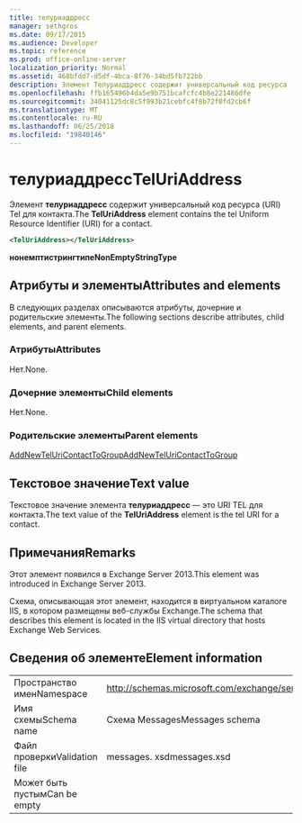 ```yaml
---
title: телуриаддресс
manager: sethgros
ms.date: 09/17/2015
ms.audience: Developer
ms.topic: reference
ms.prod: office-online-server
localization_priority: Normal
ms.assetid: 468bfdd7-d5df-4bca-8f76-34bd5fb722bb
description: Элемент Телуриаддресс содержит универсальный код ресурса (URI) Tel для контакта.
ms.openlocfilehash: ffb165496b4da5e9b751bcafcfc4b8e221486dfe
ms.sourcegitcommit: 34041125dc8c5f993b21cebfc4f8b72f0fd2cb6f
ms.translationtype: MT
ms.contentlocale: ru-RU
ms.lasthandoff: 06/25/2018
ms.locfileid: "19840146"
---
```

# <a name="teluriaddress"></a><span data-ttu-id="90e9a-103">телуриаддресс</span><span class="sxs-lookup"><span data-stu-id="90e9a-103">TelUriAddress</span></span>

<span data-ttu-id="90e9a-104">Элемент **телуриаддресс** содержит универсальный код ресурса (URI) Tel для контакта.</span><span class="sxs-lookup"><span data-stu-id="90e9a-104">The **TelUriAddress** element contains the tel Uniform Resource Identifier (URI) for a contact.</span></span> 
  
```XML
<TelUriAddress></TelUriAddress>
```

 <span data-ttu-id="90e9a-105">**нонемптистрингтипе**</span><span class="sxs-lookup"><span data-stu-id="90e9a-105">**NonEmptyStringType**</span></span>
## <a name="attributes-and-elements"></a><span data-ttu-id="90e9a-106">Атрибуты и элементы</span><span class="sxs-lookup"><span data-stu-id="90e9a-106">Attributes and elements</span></span>

<span data-ttu-id="90e9a-107">В следующих разделах описываются атрибуты, дочерние и родительские элементы.</span><span class="sxs-lookup"><span data-stu-id="90e9a-107">The following sections describe attributes, child elements, and parent elements.</span></span>
  
### <a name="attributes"></a><span data-ttu-id="90e9a-108">Атрибуты</span><span class="sxs-lookup"><span data-stu-id="90e9a-108">Attributes</span></span>

<span data-ttu-id="90e9a-109">Нет.</span><span class="sxs-lookup"><span data-stu-id="90e9a-109">None.</span></span>
  
### <a name="child-elements"></a><span data-ttu-id="90e9a-110">Дочерние элементы</span><span class="sxs-lookup"><span data-stu-id="90e9a-110">Child elements</span></span>

<span data-ttu-id="90e9a-111">Нет.</span><span class="sxs-lookup"><span data-stu-id="90e9a-111">None.</span></span>
  
### <a name="parent-elements"></a><span data-ttu-id="90e9a-112">Родительские элементы</span><span class="sxs-lookup"><span data-stu-id="90e9a-112">Parent elements</span></span>

[<span data-ttu-id="90e9a-113">AddNewTelUriContactToGroup</span><span class="sxs-lookup"><span data-stu-id="90e9a-113">AddNewTelUriContactToGroup</span></span>](addnewteluricontacttogroup.md)
  
## <a name="text-value"></a><span data-ttu-id="90e9a-114">Текстовое значение</span><span class="sxs-lookup"><span data-stu-id="90e9a-114">Text value</span></span>

<span data-ttu-id="90e9a-115">Текстовое значение элемента **телуриаддресс** — это URI TEL для контакта.</span><span class="sxs-lookup"><span data-stu-id="90e9a-115">The text value of the **TelUriAddress** element is the tel URI for a contact.</span></span> 
  
## <a name="remarks"></a><span data-ttu-id="90e9a-116">Примечания</span><span class="sxs-lookup"><span data-stu-id="90e9a-116">Remarks</span></span>

<span data-ttu-id="90e9a-117">Этот элемент появился в Exchange Server 2013.</span><span class="sxs-lookup"><span data-stu-id="90e9a-117">This element was introduced in Exchange Server 2013.</span></span>
  
<span data-ttu-id="90e9a-118">Схема, описывающая этот элемент, находится в виртуальном каталоге IIS, в котором размещены веб-службы Exchange.</span><span class="sxs-lookup"><span data-stu-id="90e9a-118">The schema that describes this element is located in the IIS virtual directory that hosts Exchange Web Services.</span></span>
  
## <a name="element-information"></a><span data-ttu-id="90e9a-119">Сведения об элементе</span><span class="sxs-lookup"><span data-stu-id="90e9a-119">Element information</span></span>

|||
|:-----|:-----|
|<span data-ttu-id="90e9a-120">Пространство имен</span><span class="sxs-lookup"><span data-stu-id="90e9a-120">Namespace</span></span>  <br/> |http://schemas.microsoft.com/exchange/services/2006/messages  <br/> |
|<span data-ttu-id="90e9a-121">Имя схемы</span><span class="sxs-lookup"><span data-stu-id="90e9a-121">Schema name</span></span>  <br/> |<span data-ttu-id="90e9a-122">Схема Messages</span><span class="sxs-lookup"><span data-stu-id="90e9a-122">Messages schema</span></span>  <br/> |
|<span data-ttu-id="90e9a-123">Файл проверки</span><span class="sxs-lookup"><span data-stu-id="90e9a-123">Validation file</span></span>  <br/> |<span data-ttu-id="90e9a-124">messages. xsd</span><span class="sxs-lookup"><span data-stu-id="90e9a-124">messages.xsd</span></span>  <br/> |
|<span data-ttu-id="90e9a-125">Может быть пустым</span><span class="sxs-lookup"><span data-stu-id="90e9a-125">Can be empty</span></span>  <br/> ||
   

